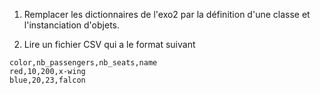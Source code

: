 1. Remplacer les dictionnaires de l'exo2 par la définition d'une classe et l'instanciation d'objets.

2. Lire un fichier CSV qui a le format suivant
```csv
color,nb_passengers,nb_seats,name
red,10,200,x-wing
blue,20,23,falcon
```